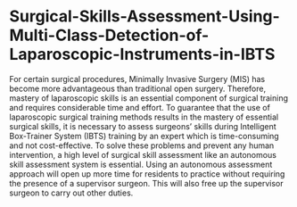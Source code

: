 # Surgical-Skills-Assessment-Using-Multi-Class-Detection-of-Laparoscopic-Instruments-in-IBTS
For certain surgical procedures, Minimally Invasive Surgery (MIS) has become more advantageous than traditional open surgery. Therefore, mastery of laparoscopic skills is an essential component of surgical training and requires considerable time and effort. To guarantee that the use of laparoscopic surgical training methods results in the mastery of essential surgical skills, it is necessary to assess surgeons’ skills during Intelligent Box-Trainer System (IBTS) training by an expert which is time-consuming and not cost-effective. To solve these problems and prevent any human intervention, a high level of surgical skill assessment like an autonomous skill assessment system is essential. Using an autonomous assessment approach will open up more time for residents to practice without requiring the presence of a supervisor surgeon. This will also free up the supervisor surgeon to carry out other duties.
